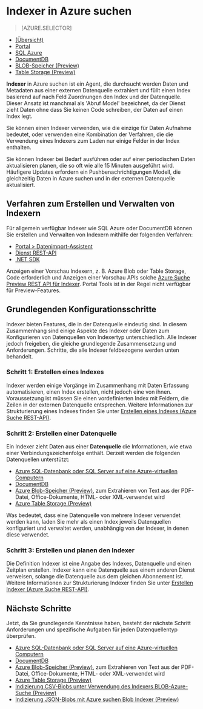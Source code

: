 <properties
    pageTitle="Indexer in Azure suchen | Microsoft Azure | Cloud gehosteten Suchdienst"
    description="Durchforsten von SQL Azure-Datenbank, DocumentDB, oder Azure-Speicher um durchsuchbare Daten extrahieren und Füllen einer Azure Suchindex."
    services="search"
    documentationCenter=""
    authors="HeidiSteen"
    manager="jhubbard"
    editor=""
    tags="azure-portal"/>

<tags
    ms.service="search"
    ms.devlang="na"
    ms.workload="search"
    ms.topic="get-started-article"
    ms.tgt_pltfrm="na"
    ms.date="10/17/2016"
    ms.author="heidist"/>

# <a name="indexers-in-azure-search"></a>Indexer in Azure suchen
> [AZURE.SELECTOR]
- [(Übersicht)](search-indexer-overview.md)
- [Portal](search-import-data-portal.md)
- [SQL Azure](search-howto-connecting-azure-sql-database-to-azure-search-using-indexers-2015-02-28.md)
- [DocumentDB](../documentdb/documentdb-search-indexer.md)
- [BLOB-Speicher (Preview)](search-howto-indexing-azure-blob-storage.md)
- [Table Storage (Preview)](search-howto-indexing-azure-tables.md)

**Indexer** in Azure suchen ist ein Agent, die durchsucht werden Daten und Metadaten aus einer externen Datenquelle extrahiert und füllt einen Index basierend auf nach Feld Zuordnungen den Index und der Datenquelle. Dieser Ansatz ist manchmal als 'Abruf Model' bezeichnet, da der Dienst zieht Daten ohne dass Sie keinen Code schreiben, der Daten auf einen Index legt.

Sie können einen Indexer verwenden, wie die einzige für Daten Aufnahme bedeutet, oder verwenden eine Kombination der Verfahren, die die Verwendung eines Indexers zum Laden nur einige Felder in der Index enthalten.

Sie können Indexer bei Bedarf ausführen oder auf einer periodischen Daten aktualisieren planen, die so oft wie alle 15 Minuten ausgeführt wird. Häufigere Updates erfordern ein Pushbenachrichtigungen Modell, die gleichzeitig Daten in Azure suchen und in der externen Datenquelle aktualisiert.

## <a name="approaches-for-creating-and-managing-indexers"></a>Verfahren zum Erstellen und Verwalten von Indexern

Für allgemein verfügbar Indexer wie SQL Azure oder DocumentDB können Sie erstellen und Verwalten von Indexern mithilfe der folgenden Verfahren:

- [Portal > Datenimport-Assistent](search-get-started-portal.md)
- [Dienst REST-API](https://msdn.microsoft.com/library/azure/dn946891.aspx)
- [.NET SDK](https://msdn.microsoft.com/library/azure/microsoft.azure.search.iindexersoperations.aspx)

Anzeigen einer Vorschau Indexern, z. B. Azure Blob oder Table Storage, Code erforderlich und Anzeigen einer Vorschau APIs solche [Azure Suche Preview REST API für Indexer](search-api-indexers-2015-02-28-preview.md). Portal Tools ist in der Regel nicht verfügbar für Preview-Features.

## <a name="basic-configuration-steps"></a>Grundlegenden Konfigurationsschritte

Indexer bieten Features, die in der Datenquelle eindeutig sind. In diesem Zusammenhang sind einige Aspekte des Indexer oder Daten zum Konfigurieren von Datenquellen von Indexertyp unterschiedlich. Alle Indexer jedoch freigeben, die gleiche grundlegende Zusammensetzung und Anforderungen. Schritte, die alle Indexer feldbezogene werden unten behandelt.

### <a name="step-1-create-an-index"></a>Schritt 1: Erstellen eines Indexes

Indexer werden einige Vorgänge im Zusammenhang mit Daten Erfassung automatisieren, einen Index erstellen, nicht jedoch eine von ihnen. Voraussetzung ist müssen Sie einen vordefinierten Index mit Feldern, die Zeilen in der externen Datenquelle entsprechen. Weitere Informationen zur Strukturierung eines Indexes finden Sie unter [Erstellen eines Indexes (Azure Suche REST-API)](https://msdn.microsoft.com/library/azure/dn798941.aspx).

### <a name="step-2-create-a-data-source"></a>Schritt 2: Erstellen einer Datenquelle

Ein Indexer zieht Daten aus einer **Datenquelle** die Informationen, wie etwa einer Verbindungszeichenfolge enthält. Derzeit werden die folgenden Datenquellen unterstützt:

- [Azure SQL-Datenbank oder SQL Server auf eine Azure-virtuellen Computern](search-howto-connecting-azure-sql-database-to-azure-search-using-indexers-2015-02-28.md)
- [DocumentDB](../documentdb/documentdb-search-indexer.md)
- [Azure Blob-Speicher (Preview)](search-howto-indexing-azure-blob-storage.md), zum Extrahieren von Text aus der PDF-Datei, Office-Dokumente, HTML- oder XML-verwendet wird
- [Azure Table Storage (Preview)](search-howto-indexing-azure-tables.md)

Was bedeutet, dass eine Datenquelle von mehrere Indexer verwendet werden kann, laden Sie mehr als einen Index jeweils Datenquellen konfiguriert und verwaltet werden, unabhängig von der Indexer, in denen diese verwendet. 

### <a name="step-3create-and-schedule-the-indexer"></a>Schritt 3: Erstellen und planen den Indexer

Die Definition Indexer ist eine Angabe des Indexes, Datenquelle und einen Zeitplan erstellen. Indexer kann eine Datenquelle aus einem anderen Dienst verweisen, solange die Datenquelle aus dem gleichen Abonnement ist. Weitere Informationen zur Strukturierung Indexer finden Sie unter [Erstellen Indexer (Azure Suche REST-API)](https://msdn.microsoft.com/library/azure/dn946899.aspx).

## <a name="next-steps"></a>Nächste Schritte

Jetzt, da Sie grundlegende Kenntnisse haben, besteht der nächste Schritt Anforderungen und spezifische Aufgaben für jeden Datenquellentyp überprüfen.

- [Azure SQL-Datenbank oder SQL Server auf eine Azure-virtuellen Computern](search-howto-connecting-azure-sql-database-to-azure-search-using-indexers-2015-02-28.md)
- [DocumentDB](../documentdb/documentdb-search-indexer.md)
- [Azure Blob-Speicher (Preview)](search-howto-indexing-azure-blob-storage.md), zum Extrahieren von Text aus der PDF-Datei, Office-Dokumente, HTML- oder XML-verwendet wird
- [Azure Table Storage (Preview)](search-howto-indexing-azure-tables.md)
- [Indizierung CSV-Blobs unter Verwendung des Indexers BLOB-Azure-Suche (Preview)](search-howto-index-csv-blobs.md)
- [Indizierung JSON-Blobs mit Azure suchen Blob Indexer (Preview)](search-howto-index-json-blobs.md)

